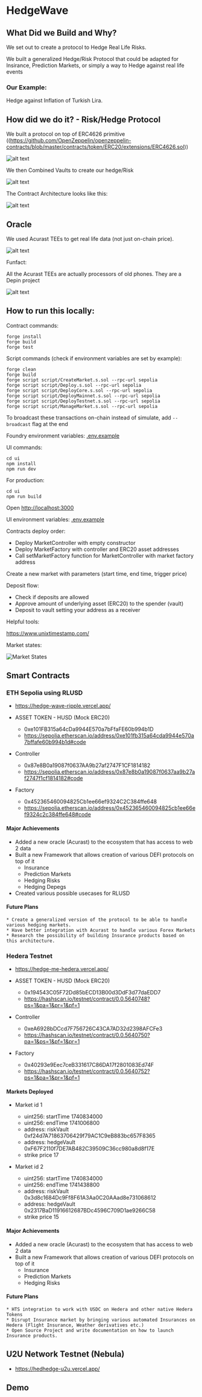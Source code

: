 # HedgeWave

## What Did we Build and Why?

We set out to create a protocol to Hedge Real Life Risks.

We built a generalized Hedge/Risk Protocol that could be adapted for Insirance, Prediction Markets, or simply a way to Hedge against real life events

### Our Example: 
Hedge against Inflation of Turkish Lira.

## How did we do it? - Risk/Hedge Protocol

We built a protocol on top of ERC4626 primitive ((https://github.com/OpenZeppelin/openzeppelin-contracts/blob/master/contracts/token/ERC20/extensions/ERC4626.sol))

![alt text](images/vault.png)

We then Combined Vaults to create our hedge/Risk

![alt text](images/architecture.png)

The Contract Architecture looks like this: 

![alt text](images/contract.png)

## Oracle

We used Acurast TEEs to get real life data (not just on-chain price).

![alt text](images/acurast.png)

Funfact: 

All the Acurast TEEs are actually processors of old phones. They are a Depin project

![alt text](images/cluster.png)


## How to run this locally: 
Contract commands:

```
forge install
forge build
forge test
```

Script commands (check if environment variables are set by example):

```
forge clean
forge build
forge script script/CreateMarket.s.sol --rpc-url sepolia
forge script script/Deploy.s.sol --rpc-url sepolia
forge script script/DeployCore.s.sol --rpc-url sepolia
forge script script/DeployMainnet.s.sol --rpc-url sepolia
forge script script/DeployTestnet.s.sol --rpc-url sepolia
forge script script/ManageMarket.s.sol --rpc-url sepolia
```

To broadcast these transactions on-chain instead of simulate, add `--broadcast` flag at the end

Foundry environment variables: [.env.example](./.env.example)

UI commands:

```
cd ui
npm install
npm run dev
```

For production:

```
cd ui
npm run build
```

Open [http://localhost:3000](http://localhost:3000)

UI environment variables: [.env.example](./ui/.env.example)

Contracts deploy order:

- Deploy MarketController with empty constructor
- Deploy MarketFactory with controller and ERC20 asset addresses
- Call setMarketFactory function for MarketController with market factory address

Create a new market with parameters (start time, end time, trigger price)

Deposit flow:

- Check if deposits are allowed
- Approve amount of underlying asset (ERC20) to the spender (vault)
- Deposit to vault setting your address as a receiver

Helpful tools:

https://www.unixtimestamp.com/

Market states:

<img src="./images/market-states.png" alt="Market States"/>

## Smart Contracts 

### ETH Sepolia using RLUSD 

* https://hedge-wave-ripple.vercel.app/

* ASSET TOKEN - HUSD (Mock ERC20)
    * 0xe101FB315a64cDa9944E570a7bFfaFE60b994b1D
    * https://sepolia.etherscan.io/address/0xe101fb315a64cda9944e570a7bffafe60b994b1d#code

* Controller 
    * 0x87e8B0a19087f0637AA9b27af2747F1CF1814182
    * https://sepolia.etherscan.io/address/0x87e8b0a19087f0637aa9b27af2747f1cf1814182#code

* Factory 
    * 0x452365460094825Cb1ee66ef9324C2C384ffe648
    * https://sepolia.etherscan.io/address/0x452365460094825cb1ee66ef9324c2c384ffe648#code
    
#### Major Achievements
   * Added a new oracle (Acurast) to the ecosystem that has access to web 2 data 
   * Built a new Framework that allows creation of various DEFI protocols on top of it 
        * Insurance 
        * Prediction Markets 
        * Hedging Risks 
        * Hedging Depegs 
   * Created various possible usecases for RLUSD     

#### Future Plans 
    * Create a generalized version of the protocol to be able to handle various hedging markets.
    * Have better integration with Acurast to handle various Forex Markets 
    * Research the possibility of building Insurance products based on this architecture. 
   
### Hedera Testnet 

* https://hedge-me-hedera.vercel.app/

* ASSET TOKEN - HUSD (Mock ERC20)
    * 0x194543C05F72Dd85bECD13B00d3DdF3d77daEDD7
    * https://hashscan.io/testnet/contract/0.0.5640748?ps=1&pa=1&pr=1&pf=1

* Controller 
    * 0xeA6928bDCcd7F756726C43CA7AD32d2398AFCFe3
    * https://hashscan.io/testnet/contract/0.0.5640750?pa=1&ps=1&pf=1&pr=1

* Factory 
    * 0x40293e9Eec7ceB331617C86DA17f2801083Ed74F
    * https://hashscan.io/testnet/contract/0.0.5640752?ps=1&pa=1&pr=1&pf=1
    
#### Markets Deployed 

* Market id 1
    * uint256: startTime 1740834000
    * uint256: endTime 1741006800
    * address: riskVault 0xf24d7A71863706429f79AC1C9eB883bc657F8365
    * address: hedgeVault 0xF67F2110f7DE7AB482C39509C36cc980a8d8f17E
    * strike price 17

* Market id 2
    * uint256: startTime 1740834000
    * uint256: endTime 1741438800
    * address: riskVault 0x3d8c1684Dc9Ff8F61A3Aa0C20AAad8e731068612
    * address: hedgeVault 0x2317BaD11916612687BDc4596C709D1ae9266C58
    * strike price 15

#### Major Achievements
   * Added a new oracle (Acurast) to the ecosystem that has access to web 2 data 
   * Built a new Framework that allows creation of various DEFI protocols on top of it 
        * Insurance 
        * Prediction Markets 
        * Hedging Risks 

#### Future Plans 
    * HTS integration to work with USDC on Hedera and other native Hedera Tokens
    * Disrupt Insurance market by bringing various automated Insurances on Hedera (Flight Insurance, Weather derivatives etc.)
    * Open Source Project and write documentation on how to launch Insurance products.  

## U2U Network Testnet (Nebula)

* https://hedhedge-u2u.vercel.app/


## Demo 